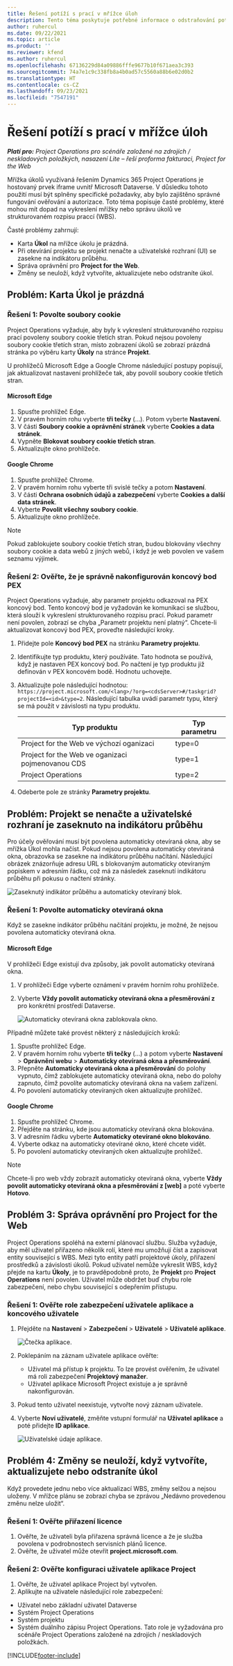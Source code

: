 ```yaml
---
title: Řešení potíží s prací v mřížce úloh
description: Tento téma poskytuje potřebné informace o odstraňování potíží při práci v mřížce úloh.
author: ruhercul
ms.date: 09/22/2021
ms.topic: article
ms.product: ''
ms.reviewer: kfend
ms.author: ruhercul
ms.openlocfilehash: 67136229d84a09886fffe9677b10f671aea3c393
ms.sourcegitcommit: 74a7e1c9c338fb8a4b0ad57c5560a88b6e02d0b2
ms.translationtype: HT
ms.contentlocale: cs-CZ
ms.lasthandoff: 09/23/2021
ms.locfileid: "7547191"
---
```

# <a name="troubleshoot-working-in-the-task-grid"></a>Řešení potíží s prací v mřížce úloh 


_**Platí pro:** Project Operations pro scénáře založené na zdrojích / neskladových položkých, nasazení Lite – řeší proforma fakturaci, Project for the Web_

Mřížka úkolů využívaná řešením Dynamics 365 Project Operations je hostovaný prvek iframe uvnitř Microsoft Dataverse. V důsledku tohoto použití musí být splněny specifické požadavky, aby bylo zajištěno správné fungování ověřování a autorizace. Toto téma popisuje časté problémy, které mohou mít dopad na vykreslení mřížky nebo správu úkolů ve strukturovaném rozpisu praccí (WBS).

Časté problémy zahrnují:

- Karta **Úkol** na mřížce úkolu je prázdná.
- Při otevírání projektu se projekt nenačte a uživatelské rozhraní (UI) se zasekne na indikátoru průběhu.
- Správa oprávnění pro **Project for the Web**.
- Změny se neuloží, když vytvoříte, aktualizujete nebo odstraníte úkol.

## <a name="issue-the-task-tab-is-empty"></a>Problém: Karta Úkol je prázdná

### <a name="mitigation-1-enable-cookies"></a>Řešení 1: Povolte soubory cookie

Project Operations vyžaduje, aby byly k vykreslení strukturovaného rozpisu prací povoleny soubory cookie třetích stran. Pokud nejsou povoleny soubory cookie třetích stran, místo zobrazení úkolů se zobrazí prázdná stránka po výběru karty **Úkoly** na stránce **Projekt**.

U prohlížečů Microsoft Edge a Google Chrome následující postupy popisují, jak aktualizovat nastavení prohlížeče tak, aby povolil soubory cookie třetích stran.

#### <a name="microsoft-edge"></a>Microsoft Edge

1. Spusťte prohlížeč Edge.
2. V pravém horním rohu vyberte **tři tečky** (…). Potom vyberte **Nastavení**.
3. V části **Soubory cookie a oprávnění stránek** vyberte **Cookies a data stránek**.
4. Vypněte **Blokovat soubory cookie třetích stran**.
5. Aktualizujte okno prohlížeče. 

#### <a name="google-chrome"></a>Google Chrome

1. Spusťte prohlížeč Chrome.
2. V pravém horním rohu vyberte tři svislé tečky a potom **Nastavení**.
3. V části **Ochrana osobních údajů a zabezpečení** vyberte **Cookies a další data stránek**.
4. Vyberte **Povolit všechny soubory cookie**.
5. Aktualizujte okno prohlížeče. 

> [!NOTE]
> Pokud zablokujete soubory cookie třetích stran, budou blokovány všechny soubory cookie a data webů z jiných webů, i když je web povolen ve vašem seznamu výjimek.

### <a name="mitigation-2-validate-the-pex-endpoint-has-been-correctly-configured"></a>Řešení 2: Ověřte, že je správně nakonfigurován koncový bod PEX

Project Operations vyžaduje, aby parametr projektu odkazoval na PEX koncový bod. Tento koncový bod je vyžadován ke komunikaci se službou, která slouží k vykreslení strukturovaného rozpisu prací. Pokud parametr není povolen, zobrazí se chyba „Parametr projektu není platný“. Chcete-li aktualizovat koncový bod PEX, proveďte následující kroky.

1. Přidejte pole **Koncový bod PEX** na stránku **Parametry projektu**.
2. Identifikujte typ produktu, který používáte. Tato hodnota se používá, když je nastaven PEX koncový bod. Po načtení je typ produktu již definován v PEX koncovém bodě. Hodnotu uchovejte.
3. Aktualizujte pole následující hodnotou: `https://project.microsoft.com/<lang>/?org=<cdsServer>#/taskgrid?projectId=<id>&type=2`. Následující tabulka uvádí parametr typu, který se má použít v závislosti na typu produktu.

      | **Typ produktu**                     | **Typ parametru** |
      |--------------------------------------|--------------------|
      | Project for the Web ve výchozí oganizaci   | type=0             |
      | Project for the Web ve oganizaci pojmenovanou CDS | type=1             |
      | Project Operations                   | type=2             |

4. Odeberte pole ze stránky **Parametry projektu**.

## <a name="issue-the-project-doesnt-load-and-the-ui-is-stuck-on-the-spinner"></a>Problém: Projekt se nenačte a uživatelské rozhraní je zaseknuto na indikátoru průběhu

Pro účely ověřování musí být povolena automaticky otevíraná okna, aby se mřížka Úkol mohla načíst. Pokud nejsou povolena automaticky otevíraná okna, obrazovka se zasekne na indikátoru průběhu načítání. Následující obrázek znázorňuje adresu URL s blokovaným automaticky otevíraným popiskem v adresním řádku, což má za následek zaseknutí indikátoru průběhu při pokusu o načtení stránky. 

   ![Zaseknutý indikátor průběhu a automaticky otevíraný blok.](media/popupsblocked.png)

### <a name="mitigation-1-enable-pop-ups"></a>Řešení 1: Povolte automaticky otevíraná okna

Když se zasekne indikátor průběhu načítání projektu, je možné, že nejsou povolena automaticky otevíraná okna.

#### <a name="microsoft-edge"></a>Microsoft Edge

V prohlížeči Edge existují dva způsoby, jak povolit automaticky otevíraná okna.

1. V prohlížeči Edge vyberte oznámení v pravém horním rohu prohlížeče.
2. Vyberte **Vždy povolit automaticky otevíraná okna a přesměrování z** pro konkrétní prostředí Dataverse.
 
     ![Automaticky otevíraná okna zablokovala okno.](media/enablepopups.png)

Případně můžete také provést některý z následujících kroků:

1. Spusťte prohlížeč Edge.
2. V pravém horním rohu vyberte **tři tečky** (...) a potom vyberte **Nastavení** > **Oprávnění webu** > **Automaticky otevíraná okna a přesměrování**.
3. Přepněte **Automaticky otevíraná okna a přesměrování** do polohy vypnuto, čímž zablokujete automaticky otevíraná okna, nebo do polohy zapnuto, čímž povolíte automaticky otevíraná okna na vašem zařízení.
4. Po povolení automaticky otevíraných oken aktualizujte prohlížeč. 

#### <a name="google-chrome"></a>Google Chrome
1. Spusťte prohlížeč Chrome.
2. Přejděte na stránku, kde jsou automaticky otevíraná okna blokována.
3. V adresním řádku vyberte **Automaticky otevírané okno blokováno**.
4. Vyberte odkaz na automaticky otevírané okno, které chcete vidět.
5. Po povolení automaticky otevíraných oken aktualizujte prohlížeč. 

> [!NOTE]
> Chcete-li pro web vždy zobrazit automaticky otevíraná okna, vyberte **Vždy povolit automaticky otevíraná okna a přesměrování z [web]** a poté vyberte **Hotovo**.

## <a name="issue-3-administration-of-privileges-for-project-for-the-web"></a>Problém 3: Správa oprávnění pro Project for the Web

Project Operations spoléhá na externí plánovací službu. Služba vyžaduje, aby měl uživatel přiřazeno několik rolí, které mu umožňují číst a zapisovat entity související s WBS. Mezi tyto entity patří projektové úkoly, přiřazení prostředků a závislosti úkolů. Pokud uživatel nemůže vykreslit WBS, když přejde na kartu **Úkoly**, je to pravděpodobně proto, že **Projekt** pro **Project Operations** není povolen. Uživatel může obdržet buď chybu role zabezpečení, nebo chybu související s odepřením přístupu.

### <a name="mitigation-1-validate-the-application-user-and-end-user-security-roles"></a>Řešení 1: Ověřte role zabezpečení uživatele aplikace a koncového uživatele

1. Přejděte na **Nastavení** > **Zabezpečení** > **Uživatelé** > **Uživatelé aplikace**.  

   ![Čtečka aplikace.](media/applicationuser.jpg)
   
2. Poklepáním na záznam uživatele aplikace ověřte:

     - Uživatel má přístup k projektu. To lze provést ověřením, že uživatel má roli zabezpečení **Projektový manažer**.
     - Uživatel aplikace Microsoft Project existuje a je správně nakonfigurován.
 
3. Pokud tento uživatel neexistuje, vytvořte nový záznam uživatele. 
4. Vyberte **Noví uživatelé**, změňte vstupní formulář na **Uživatel aplikace** a poté přidejte **ID aplikace**.

   ![Uživatelské údaje aplikace.](media/applicationuserdetails.jpg)


## <a name="issue-4-changes-arent-saved-when-you-create-update-or-delete-a-task"></a>Problém 4: Změny se neuloží, když vytvoříte, aktualizujete nebo odstraníte úkol

Když provedete jednu nebo více aktualizací WBS, změny selžou a nejsou uloženy. V mřížce plánu se zobrazí chyba se zprávou „Nedávno provedenou změnu nelze uložit“.

### <a name="mitigation-1-validate-the-license-assignment"></a>Řešení 1: Ověřte přiřazení licence

1. Ověřte, že uživateli byla přiřazena správná licence a že je služba povolena v podrobnostech servisních plánů licence.  
2. Ověřte, že uživatel může otevřít **project.microsoft.com**.
    
### <a name="mitigation-2-validation-configuration-of-the-project-application-user"></a>Řešení 2: Ověřte konfiguraci uživatele aplikace Project
1. Ověřte, že uživatel aplikace Project byl vytvořen.
2. Aplikujte na uživatele následující role zabezpečení:
  
  - Uživatel nebo základní uživatel Dataverse
  - Systém Project Operations
  - Systém projektu
  - Systém duálního zápisu Project Operations. Tato role je vyžadována pro scénáře Project Operations založené na zdrojích / neskladových položkách.


[!INCLUDE[footer-include](../includes/footer-banner.md)]
